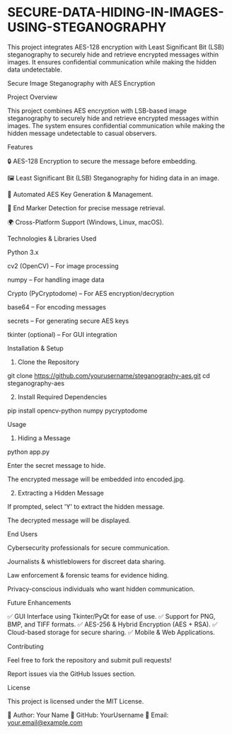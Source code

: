 # SECURE-DATA-HIDING-IN-IMAGES-USING-STEGANOGRAPHY
This project integrates AES-128 encryption with Least Significant Bit (LSB) steganography to securely hide and retrieve encrypted messages within images. It ensures confidential communication while making the hidden data undetectable.


Secure Image Steganography with AES Encryption

Project Overview

This project combines AES encryption with LSB-based image steganography to securely hide and retrieve encrypted messages within images. 
The system ensures confidential communication while making the hidden message undetectable to casual observers.

Features

🔒 AES-128 Encryption to secure the message before embedding.

🖼️ Least Significant Bit (LSB) Steganography for hiding data in an image.

🔑 Automated AES Key Generation & Management.

📌 End Marker Detection for precise message retrieval.

🌍 Cross-Platform Support (Windows, Linux, macOS).

Technologies & Libraries Used

Python 3.x

cv2 (OpenCV) – For image processing

numpy – For handling image data

Crypto (PyCryptodome) – For AES encryption/decryption

base64 – For encoding messages

secrets – For generating secure AES keys

tkinter (optional) – For GUI integration

Installation & Setup

1. Clone the Repository

git clone https://github.com/yourusername/steganography-aes.git
cd steganography-aes

2. Install Required Dependencies

pip install opencv-python numpy pycryptodome


Usage

1. Hiding a Message

python app.py

Enter the secret message to hide.

The encrypted message will be embedded into encoded.jpg.

2. Extracting a Hidden Message

If prompted, select 'Y' to extract the hidden message.

The decrypted message will be displayed.

End Users

Cybersecurity professionals for secure communication.

Journalists & whistleblowers for discreet data sharing.

Law enforcement & forensic teams for evidence hiding.

Privacy-conscious individuals who want hidden communication.

Future Enhancements

✅ GUI Interface using Tkinter/PyQt for ease of use. 
✅ Support for PNG, BMP, and TIFF formats. 
✅ AES-256 & Hybrid Encryption (AES + RSA). 
✅ Cloud-based storage for secure sharing. 
✅ Mobile & Web Applications.

Contributing

Feel free to fork the repository and submit pull requests!

Report issues via the GitHub Issues section.

License

This project is licensed under the MIT License.

🔹 Author: Your Name
🔹 GitHub: YourUsername
🔹 Email: your.email@example.com

